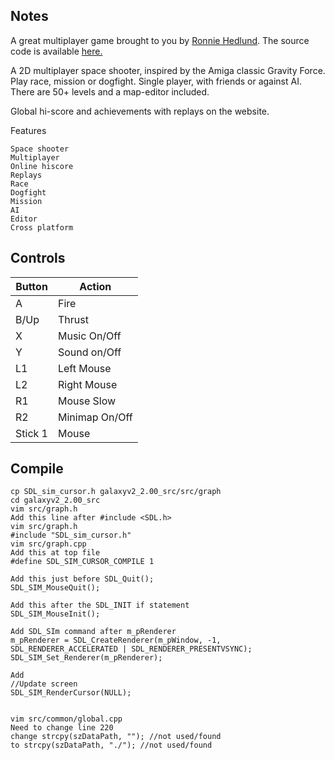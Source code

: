 ## Notes

A great multiplayer game brought to you by [Ronnie Hedlund](https://sourceforge.net/u/rh_galaxy/profile/). The source code is available [here.](https://sourceforge.net/p/galaxyv2/code/HEAD/tree/)

A 2D multiplayer space shooter, inspired by the Amiga classic Gravity Force. Play race, mission or dogfight. Single player, with friends or against AI. There are 50+ levels and a map-editor included.

Global hi-score and achievements with replays on the website.

Features

    Space shooter
    Multiplayer
    Online hiscore
    Replays
    Race
    Dogfight
    Mission
    AI
    Editor
    Cross platform



## Controls

| Button | Action |
|--|--| 
|A|Fire|
|B/Up|Thrust|
|X|Music On/Off|
|Y|Sound on/Off|
|L1|Left Mouse|
|L2|Right Mouse|
|R1|Mouse Slow|
|R2|Minimap On/Off|
|Stick 1|Mouse|


## Compile

```shell
cp SDL_sim_cursor.h galaxyv2_2.00_src/src/graph
cd galaxyv2_2.00_src
vim src/graph.h
Add this line after #include <SDL.h>
vim src/graph.h
#include "SDL_sim_cursor.h"
vim src/graph.cpp
Add this at top file
#define SDL_SIM_CURSOR_COMPILE 1

Add this just before SDL_Quit();
SDL_SIM_MouseQuit();

Add this after the SDL_INIT if statement
SDL_SIM_MouseInit();

Add SDL_SIm command after m_pRenderer
m_pRenderer = SDL_CreateRenderer(m_pWindow, -1, SDL_RENDERER_ACCELERATED | SDL_RENDERER_PRESENTVSYNC);
SDL_SIM_Set_Renderer(m_pRenderer);

Add
//Update screen
SDL_SIM_RenderCursor(NULL);


vim src/common/global.cpp
Need to change line 220
change strcpy(szDataPath, ""); //not used/found 
to strcpy(szDataPath, "./"); //not used/found
```
